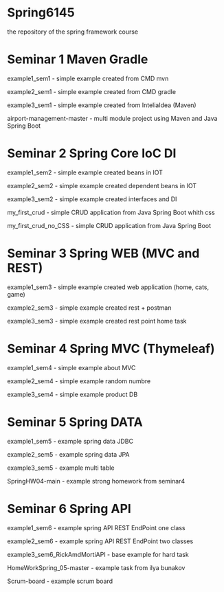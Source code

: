 # Spring6145
the repository of the spring framework course

# Seminar 1 Maven Gradle
example1_sem1 - simple example created from CMD mvn

example2_sem1 - simple example created from CMD gradle

example3_sem1 - simple example created from InteliaIdea (Maven)

airport-management-master - multi module project using Maven and Java Spring Boot


# Seminar 2 Spring Core IoC DI
example1_sem2 - simple example created beans in IOT

example2_sem2 - simple example created dependent beans in IOT

example3_sem2 - simple example created interfaces and DI

my_first_crud - simple CRUD application from Java Spring Boot whith css

my_first_crud_no_CSS - simple CRUD application from Java Spring Boot


# Seminar 3 Spring WEB (MVC and REST)
example1_sem3 - simple example created web application (home, cats, game)

example2_sem3 - simple example created rest + postman

example3_sem3 - simple example created rest point home task

# Seminar 4 Spring MVC (Thymeleaf)
example1_sem4 - simple example about MVC

example2_sem4 - simple example random numbre 

example3_sem4 - simple example product DB

# Seminar 5 Spring DATA 
example1_sem5 - example spring data JDBC 

example2_sem5 - example spring data JPA 

example3_sem5 - example multi table 

SpringHW04-main - example strong homework from seminar4

# Seminar 6 Spring API 
example1_sem6 - example spring API REST EndPoint one class 

example2_sem6 - example spring API REST EndPoint two classes 

example3_sem6_RickAmdMortiAPI - base example for hard task

HomeWorkSpring_05-master - example task from ilya bunakov

Scrum-board - example scrum board


